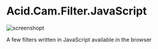 # Acid.Cam.Filter.JavaScript

![screenshopt](https://github.com/lostjared/Acid.Cam.Filter.JavaScript/blob/main/ss.jpg "screneshot")

A few filters written in JavaScript available in the browser

